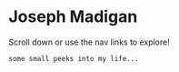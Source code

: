 # Joseph Madigan

Scroll down or use the nav links to explore! 

`some small peeks into my life...`

